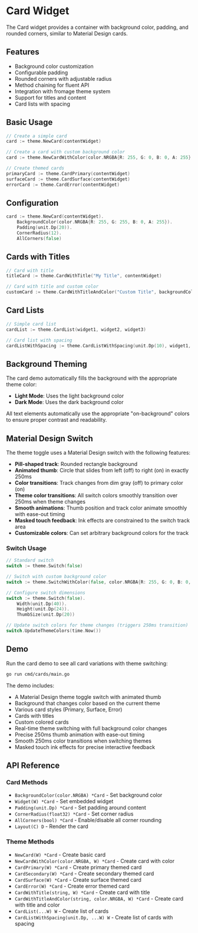 # Card Widget

The Card widget provides a container with background color, padding, and rounded corners, similar to Material Design cards.

## Features

- Background color customization
- Configurable padding
- Rounded corners with adjustable radius
- Method chaining for fluent API
- Integration with fromage theme system
- Support for titles and content
- Card lists with spacing

## Basic Usage

```go
// Create a simple card
card := theme.NewCard(contentWidget)

// Create a card with custom background color
card := theme.NewCardWithColor(color.NRGBA{R: 255, G: 0, B: 0, A: 255}, contentWidget)

// Create themed cards
primaryCard := theme.CardPrimary(contentWidget)
surfaceCard := theme.CardSurface(contentWidget)
errorCard := theme.CardError(contentWidget)
```

## Configuration

```go
card := theme.NewCard(contentWidget).
    BackgroundColor(color.NRGBA{R: 255, G: 255, B: 0, A: 255}).
    Padding(unit.Dp(20)).
    CornerRadius(12).
    AllCorners(false)
```

## Cards with Titles

```go
// Card with title
titleCard := theme.CardWithTitle("My Title", contentWidget)

// Card with title and custom color
customCard := theme.CardWithTitleAndColor("Custom Title", backgroundColor, contentWidget)
```

## Card Lists

```go
// Simple card list
cardList := theme.CardList(widget1, widget2, widget3)

// Card list with spacing
cardListWithSpacing := theme.CardListWithSpacing(unit.Dp(10), widget1, widget2, widget3)
```

## Background Theming

The card demo automatically fills the background with the appropriate theme color:
- **Light Mode**: Uses the light background color
- **Dark Mode**: Uses the dark background color

All text elements automatically use the appropriate "on-background" colors to ensure proper contrast and readability.

## Material Design Switch

The theme toggle uses a Material Design switch with the following features:
- **Pill-shaped track**: Rounded rectangle background
- **Animated thumb**: Circle that slides from left (off) to right (on) in exactly 250ms
- **Color transitions**: Track changes from dim gray (off) to primary color (on)
- **Theme color transitions**: All switch colors smoothly transition over 250ms when theme changes
- **Smooth animations**: Thumb position and track color animate smoothly with ease-out timing
- **Masked touch feedback**: Ink effects are constrained to the switch track area
- **Customizable colors**: Can set arbitrary background colors for the track

### Switch Usage

```go
// Standard switch
switch := theme.Switch(false)

// Switch with custom background color
switch := theme.SwitchWithColor(false, color.NRGBA{R: 255, G: 0, B: 0, A: 255})

// Configure switch dimensions
switch := theme.Switch(false).
    Width(unit.Dp(40)).
    Height(unit.Dp(24)).
    ThumbSize(unit.Dp(20))

// Update switch colors for theme changes (triggers 250ms transition)
switch.UpdateThemeColors(time.Now())
```

## Demo

Run the card demo to see all card variations with theme switching:

```bash
go run cmd/cards/main.go
```

The demo includes:
- A Material Design theme toggle switch with animated thumb
- Background that changes color based on the current theme
- Various card styles (Primary, Surface, Error)
- Cards with titles
- Custom colored cards
- Real-time theme switching with full background color changes
- Precise 250ms thumb animation with ease-out timing
- Smooth 250ms color transitions when switching themes
- Masked touch ink effects for precise interactive feedback

## API Reference

### Card Methods

- `BackgroundColor(color.NRGBA) *Card` - Set background color
- `Widget(W) *Card` - Set embedded widget
- `Padding(unit.Dp) *Card` - Set padding around content
- `CornerRadius(float32) *Card` - Set corner radius
- `AllCorners(bool) *Card` - Enable/disable all corner rounding
- `Layout(C) D` - Render the card

### Theme Methods

- `NewCard(W) *Card` - Create basic card
- `NewCardWithColor(color.NRGBA, W) *Card` - Create card with color
- `CardPrimary(W) *Card` - Create primary themed card
- `CardSecondary(W) *Card` - Create secondary themed card
- `CardSurface(W) *Card` - Create surface themed card
- `CardError(W) *Card` - Create error themed card
- `CardWithTitle(string, W) *Card` - Create card with title
- `CardWithTitleAndColor(string, color.NRGBA, W) *Card` - Create card with title and color
- `CardList(...W) W` - Create list of cards
- `CardListWithSpacing(unit.Dp, ...W) W` - Create list of cards with spacing
